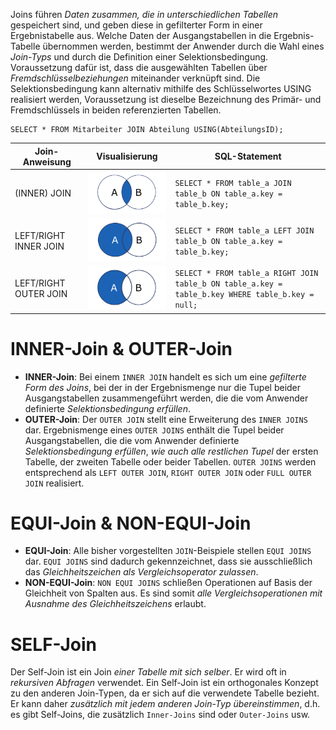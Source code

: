 Joins führen *Daten zusammen, die in unterschiedlichen Tabellen* gespeichert sind, und geben diese in gefilterter Form in einer Ergebnistabelle aus. Welche Daten der Ausgangstabellen in die Ergebnis-Tabelle übernommen werden, bestimmt der Anwender durch die Wahl eines *Join-Typs* und durch die Definition einer Selektionsbedingung. Voraussetzung dafür ist, dass die ausgewählten Tabellen über *Fremdschlüsselbeziehungen* miteinander verknüpft sind. Die Selektionsbedingung kann alternativ mithilfe des Schlüsselwortes USING realisiert werden, Voraussetzung ist dieselbe Bezeichnung des Primär- und Fremdschlüssels in beiden referenzierten Tabellen.

```
SELECT * FROM Mitarbeiter JOIN Abteilung USING(AbteilungsID);
```

| Join-Anweisung        | Visualisierung | SQL-Statement                                                                                   |
| --------------------- | -------------- | ----------------------------------------------------------------------------------------------- |
| (INNER) JOIN          | ![](../_Medien/Inner_Join.png) | `SELECT * FROM table_a JOIN table_b ON table_a.key = table_b.key;`                                |
| LEFT/RIGHT INNER JOIN | ![](../_Medien/Left_Inner_Join.png) | `SELECT * FROM table_a LEFT JOIN table_b ON table_a.key = table_b.key;`                           |
| LEFT/RIGHT OUTER JOIN | ![](../_Medien/Left_Outer_Join.png) | `SELECT * FROM table_a RIGHT JOIN table_b ON table_a.key = table_b.key WHERE table_b.key = null;` |

# INNER-Join & OUTER-Join
- **INNER-Join**: Bei einem `INNER JOIN` handelt es sich um eine *gefilterte Form des Joins*, bei der in der Ergebnismenge nur die Tupel beider Ausgangstabellen zusammengeführt werden, die die vom Anwender definierte *Selektionsbedingung erfüllen*.
- **OUTER-Join**: Der `OUTER JOIN` stellt eine Erweiterung des `INNER JOINS` dar. Ergebnismenge eines `OUTER JOINS` enthält die Tupel beider Ausgangstabellen, die die vom Anwender definierte *Selektionsbedingung erfüllen*, *wie auch* *alle restlichen Tupel* der ersten Tabelle, der zweiten Tabelle oder beider Tabellen. `OUTER JOINS` werden entsprechend als `LEFT OUTER JOIN`, `RIGHT OUTER JOIN` oder `FULL OUTER JOIN` realisiert.

# EQUI-Join & NON-EQUI-Join
- **EQUI-Join**: Alle bisher vorgestellten `JOIN`-Beispiele stellen `EQUI JOINS` dar. `EQUI JOINS` sind dadurch gekennzeichnet, dass sie ausschließlich das *Gleichheitszeichen* *als Vergleichsoperator zulassen*.
- **NON-EQUI-Join**: `NON EQUI JOINS` schließen Operationen auf Basis der Gleichheit von Spalten aus. Es sind somit *alle Vergleichsoperationen mit Ausnahme des Gleichheitszeichens* erlaubt.

# SELF-Join
Der Self-Join ist ein Join *einer Tabelle mit sich selber*. Er wird oft in *rekursiven Abfragen* verwendet. Ein Self-Join ist ein orthogonales Konzept zu den anderen Join-Typen, da er sich auf die verwendete Tabelle bezieht. Er kann daher *zusätzlich mit jedem anderen Join-Typ übereinstimmen*, d.h. es gibt Self-Joins, die zusätzlich `Inner-Joins` sind oder `Outer-Joins` usw.

